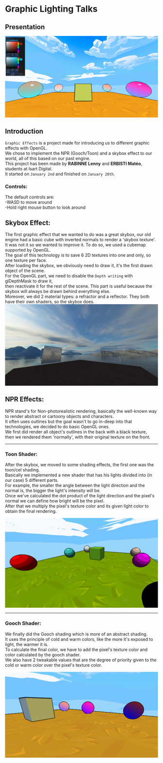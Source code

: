 # Graphic Lighting Talks 

## Presentation 

![png](./Images/overview.png) 

## Introduction 
`Graphic Effects` is a project made for introducing us to different graphic effects with OpenGL. <br> 
We chose to implement the NPR (Gooch/Toon) and a skybox effect to our world, all of this based on our past engine. <br> 
This project has been made by **RABINNE Lenny** and **ERBISTI Matéo**, students at Isart Digital. <br> 
It started on `January 2nd` and finished on `January 20th`. <br> 

### Controls: 
The default controls are: <br> 
-WASD to move around <br> 
-Hold right mouse button to look around <br> 

## Skybox Effect: 
The first graphic effect that we wanted to do was a great skybox, our old engine had a basic cube with inverted normals to render a 'skybox texture'. <br> 
It was not it so we wanted to improve it. To do so, we used a cubemap supported by OpenGL. <br> 
The goal of this technology is to save 6 2D textures into one and only, so one texture per face. <br> 
After loading the skybox, we obviously need to draw it, it's the first drawn object of the scene. <br> 
For the OpenGL part, we need to disable the `Depth writing` with glDepthMask to draw it, <br> 
then reactivate it for the rest of the scene. This part is useful because the skybox will always be drawn behind everything else. <br> 
Moreover, we did 2 material types: a refractor and a reflector. They both have their own shaders, so the skybox does. <br> 
![png](./Images/skyboxScene.png) 

## NPR Effects: 
NPR stand's for Non-photorealistic rendering, basically the well-known way to render abstract or cartoony objects and characters. <br> 
It often uses outlines but the goal wasn't to go in-deep into that technologies, we decided to do basic OpenGL ones. <br> 
We first did render all object's outlines in the back with a black texture, <br> 
then we rendered them 'normally', with their original texture on the front. <br> 

----------- 
### Toon Shader: 
After the skybox, we moved to some shading effects, the first one was the toon/cel shading. <br> 
Basically we implemented a new shader that has his lights divided into (in our case) 5 different parts. <br> 
For example, the smaller the angle between the light direction and the normal is, the bigger the light's intensity will be. <br> 
Once we've calculated the dot product of the light direction and the pixel's normal we can define how bright will be the pixel. <br> 
After that we multiply the pixel's texture color and its given light color to obtain the final rendering. <br> 

![png](./Images/toonShader.png) 

----------- 
### Gooch Shader: 
We finally did the Gooch shading which is more of an abstract shading. <br> 
It uses the principle of cold and warm colors, like the more it's exposed to light, the warmer it is. <br> 
To calculate the final color, we have to add the pixel's texture color and color calculated by the gooch shader. <br> 
We also have 2 tweakable values that are the degree of priority given to the cold or warm color over the pixel's texture color. <br> 

![png](./Images/goochShader.png)
